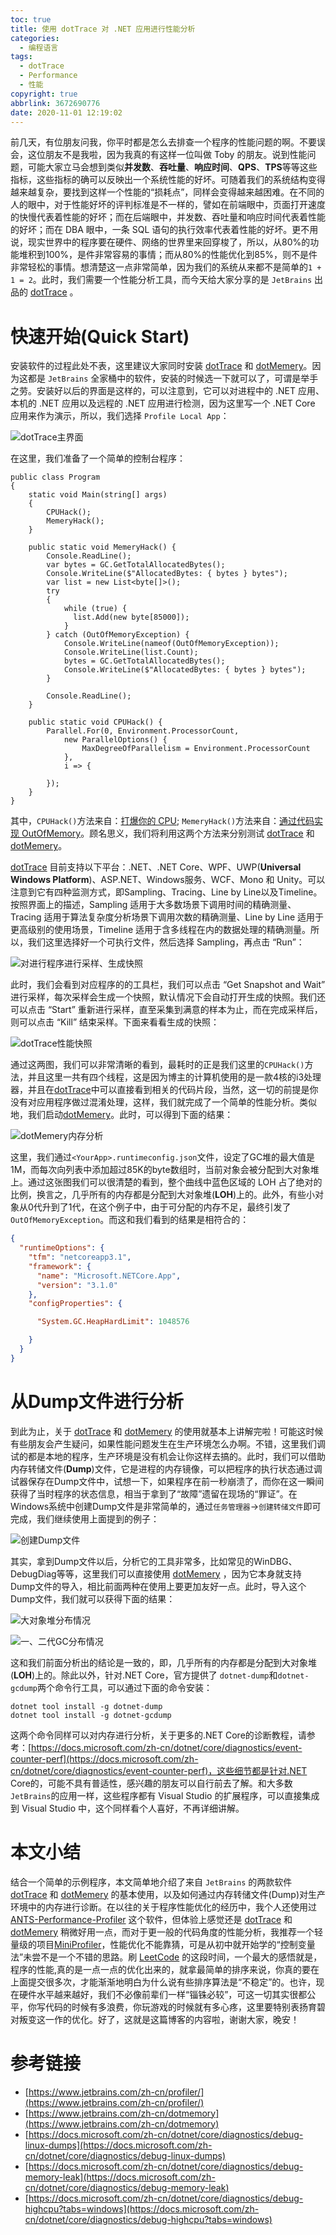 ```yaml
---
toc: true
title: 使用 dotTrace 对 .NET 应用进行性能分析
categories:
  - 编程语言
tags:
  - dotTrace
  - Performance
  - 性能
copyright: true
abbrlink: 3672690776
date: 2020-11-01 12:19:02
---
```

前几天，有位朋友问我，你平时都是怎么去排查一个程序的性能问题的啊。不要误会，这位朋友不是我啦，因为我真的有这样一位叫做 Toby 的朋友。说到性能问题，可能大家立马会想到类似**并发数**、**吞吐量**、**响应时间**、**QPS**、**TPS**等等这些指标，这些指标的确可以反映出一个系统性能的好坏。可随着我们的系统结构变得越来越复杂，要找到这样一个性能的“损耗点”，同样会变得越来越困难。在不同的人的眼中，对于性能好坏的评判标准是不一样的，譬如在前端眼中，页面打开速度的快慢代表着性能的好坏；而在后端眼中，并发数、吞吐量和响应时间代表着性能的好坏；而在 DBA 眼中，一条 SQL 语句的执行效率代表着性能的好坏。更不用说，现实世界中的程序要在硬件、网络的世界里来回穿梭了，所以，从80%的功能堆积到100%，是件非常容易的事情；而从80%的性能优化到85%，则不是件非常轻松的事情。想清楚这一点非常简单，因为我们的系统从来都不是简单的`1 + 1 = 2`。此时，我们需要一个性能分析工具，而今天给大家分享的是 `JetBrains` 出品的 [dotTrace](https://www.jetbrains.com/profiler/) 。

# 快速开始(Quick Start)
安装软件的过程此处不表，这里建议大家同时安装 [dotTrace](https://www.jetbrains.com/profiler/) 和  [dotMemery](https://www.jetbrains.com/dotmemory/)。因为这都是 `JetBrains` 全家桶中的软件，安装的时候选一下就可以了，可谓是举手之劳。安装好以后的界面是这样的，可以注意到，它可以对进程中的 .NET 应用、本机的 .NET 应用以及远程的 .NET 应用进行检测，因为这里写一个 .NET Core 应用来作为演示，所以，我们选择 `Profile Local App`：

![dotTrace主界面](https://i.loli.net/2020/11/01/MJA1avuHhIOSnsZ.png)

在这里，我们准备了一个简单的控制台程序：

```CSharp
public class Program
{
    static void Main(string[] args)
    {
        CPUHack();
        MemeryHack();
    }
        
    public static void MemeryHack() {
        Console.ReadLine();
        var bytes = GC.GetTotalAllocatedBytes();
        Console.WriteLine($"AllocatedBytes: { bytes } bytes");
        var list = new List<byte[]>();
        try
        {
            while (true) {
              list.Add(new byte[85000]);
            }
        } catch (OutOfMemoryException) {
            Console.WriteLine(nameof(OutOfMemoryException));
            Console.WriteLine(list.Count);
            bytes = GC.GetTotalAllocatedBytes();
            Console.WriteLine($"AllocatedBytes: { bytes } bytes");
        }

        Console.ReadLine();
    }

    public static void CPUHack() {
        Parallel.For(0, Environment.ProcessorCount,
            new ParallelOptions() {
                MaxDegreeOfParallelism = Environment.ProcessorCount
            },
            i => {
              
        });
    }
}
```
其中，`CPUHack()`方法来自：[打爆你的 CPU](https://www.cnblogs.com/weihanli/p/implement-full-cpu.html); `MemeryHack()`方法来自：[通过代码实现 OutOfMemory](https://www.cnblogs.com/weihanli/p/implement-out-of-memory.html)。顾名思义，我们将利用这两个方法来分别测试 [dotTrace](https://www.jetbrains.com/profiler/) 和  [dotMemery](https://www.jetbrains.com/dotmemory/)。

[dotTrace](https://www.jetbrains.com/profiler/) 目前支持以下平台：.NET、.NET Core、WPF、UWP(**Universal Windows Platform**)、ASP.NET、Windows服务、WCF、Mono 和 Unity。可以注意到它有四种监测方式，即Sampling、Tracing、Line by Line以及Timeline。按照界面上的描述，Sampling 适用于大多数场景下调用时间的精确测量、Tracing 适用于算法复杂度分析场景下调用次数的精确测量、Line by Line 适用于更高级别的使用场景，Timeline 适用于含多线程在内的数据处理的精确测量。所以，我们这里选择好一个可执行文件，然后选择 Sampling，再点击 “Run”：

![对进行程序进行采样、生成快照](https://i.loli.net/2020/11/01/FSvbD5wlE43CJxd.png)

此时，我们会看到对应程序的的工具栏，我们可以点击 “Get Snapshot and Wait” 进行采样，每次采样会生成一个快照，默认情况下会自动打开生成的快照。我们还可以点击 “Start” 重新进行采样，直至采集到满意的样本为止，而在完成采样后，则可以点击 “Kill” 结束采样。下面来看看生成的快照：

![dotTrace性能快照](https://i.loli.net/2020/11/01/NCO8flxrA7c69mB.png)

通过这两图，我们可以非常清晰的看到，最耗时的正是我们这里的`CPUHack()`方法，并且这里一共有四个线程，这是因为博主的计算机使用的是一款4核的i3处理器，并且在[dotTrace](https://www.jetbrains.com/profiler/)中可以直接看到相关的代码片段，当然，这一切的前提是你没有对应用程序做过混淆处理，这样，我们就完成了一个简单的性能分析。类似地，我们启动[dotMemery](https://www.jetbrains.com/dotmemory/)。此时，可以得到下面的结果：

![dotMemery内存分析](https://i.loli.net/2020/11/01/JMKZajbkWwGPT3v.png)

这里，我们通过`<YourApp>.runtimeconfig.json`文件，设定了GC堆的最大值是1M，而每次向列表中添加超过85K的byte数组时，当前对象会被分配到大对象堆上。通过这张图我们可以很清楚的看到，整个曲线中蓝色区域的 LOH 占了绝对的比例，换言之，几乎所有的内存都是分配到大对象堆(**LOH**)上的。此外，有些小对象从0代升到了1代，在这个例子中，由于可分配的内存不足，最终引发了`OutOfMemoryException`。而这和我们看到的结果是相符合的：
```JSON
{
  "runtimeOptions": {
    "tfm": "netcoreapp3.1",
    "framework": {
      "name": "Microsoft.NETCore.App",
      "version": "3.1.0"
    },
    "configProperties": {

      "System.GC.HeapHardLimit": 1048576

    }
  }
}
```

# 从Dump文件进行分析
到此为止，关于 [dotTrace](https://www.jetbrains.com/profiler/) 和  [dotMemery](https://www.jetbrains.com/dotmemory/) 的使用就基本上讲解完啦！可能这时候有些朋友会产生疑问，如果性能问题发生在生产环境怎么办啊。不错，这里我们调试的都是本地的程序，生产环境是没有机会让你这样去搞的。此时，我们可以借助内存转储文件(**Dump**)文件，它是进程的内存镜像，可以把程序的执行状态通过调试器保存在Dump文件中，试想一下，如果程序在前一秒崩溃了，而你在这一瞬间获得了当时程序的状态信息，相当于拿到了“故障”遗留在现场的“罪证”。在Windows系统中创建Dump文件是非常简单的，通过`任务管理器`->`创建转储文件`即可完成，我们继续使用上面提到的例子：

![创建Dump文件](https://i.loli.net/2020/11/01/fWZ4dGENeUcoOI7.jpg)

其实，拿到Dump文件以后，分析它的工具非常多，比如常见的WinDBG、DebugDiag等等，这里我们可以直接使用 [dotMemery](https://www.jetbrains.com/dotmemory/) ，因为它本身就支持Dump文件的导入，相比前面两种在使用上要更加友好一点。此时，导入这个Dump文件，我们就可以获得下面的结果：

![大对象堆分布情况](https://i.loli.net/2020/11/02/wa7ok2LcGuVh9v1.png)

![一、二代GC分布情况](https://i.loli.net/2020/11/02/upfPZQkhNgTi6nH.png)

这和我们前面分析出的结论是一致的，即，几乎所有的内存都是分配到大对象堆(**LOH**)上的。除此以外，针对.NET Core，官方提供了
`dotnet-dump`和`dotnet-gcdump`两个命令行工具，可以通过下面的命令安装：
```
dotnet tool install -g dotnet-dump
dotnet tool install -g dotnet-gcdump
```
这两个命令同样可以对内存进行分析，关于更多的.NET Core的诊断教程，请参考：[https://docs.microsoft.com/zh-cn/dotnet/core/diagnostics/event-counter-perf](https://docs.microsoft.com/zh-cn/dotnet/core/diagnostics/event-counter-perf)，这些细节都是针对.NET Core的，可能不具有普适性，感兴趣的朋友可以自行前去了解。和大多数`JetBrains`的应用一样，这些程序都有 Visual Studio 的扩展程序，可以直接集成到 Visual Studio 中，这个同样看个人喜好，不再详细讲解。

# 本文小结
结合一个简单的示例程序，本文简单地介绍了来自 `JetBrains` 的两款软件 [dotTrace](https://www.jetbrains.com/profiler/) 和  [dotMemery](https://www.jetbrains.com/dotmemory/) 的基本使用，以及如何通过内存转储文件(Dump)对生产环境中的内存进行诊断。在以往的关于程序性能优化的经历中，我个人还使用过 [ANTS-Performance-Profiler](https://www.red-gate.com/products/dotnet-development/ants-performance-profiler/)  这个软件，但体验上感觉还是 [dotTrace](https://www.jetbrains.com/profiler/) 和  [dotMemery](https://www.jetbrains.com/dotmemory/) 稍微好用一点，而对于更一般的代码角度的性能分析，我推荐一个轻量级的项目[MiniProfiler](https://miniprofiler.com/)，性能优化不能靠猜，可是从初中就开始学的“控制变量法”未尝不是一个不错的思路。刷 [LeetCode](https://leetcode-cn.com/u/qinyuanpei/) 的这段时间，一个最大的感悟就是，程序的性能,真的是一点一点的优化出来的，就拿最简单的排序来说，你真的要在上面提交很多次，才能渐渐地明白为什么说有些排序算法是“不稳定”的。也许，现在硬件水平越来越好，我们不必像前辈们一样“锱铢必较”，可这一切其实很都公平，你写代码的时候有多浪费，你玩游戏的时候就有多心疼，这里要特别表扬育碧对叛变这一作的优化。好了，这就是这篇博客的内容啦，谢谢大家，晚安！

# 参考链接
* [https://www.jetbrains.com/zh-cn/profiler/](https://www.jetbrains.com/zh-cn/profiler/)
* [https://www.jetbrains.com/zh-cn/dotmemory](https://www.jetbrains.com/zh-cn/dotmemory)
* [https://docs.microsoft.com/zh-cn/dotnet/core/diagnostics/debug-linux-dumps](https://docs.microsoft.com/zh-cn/dotnet/core/diagnostics/debug-linux-dumps)
* [https://docs.microsoft.com/zh-cn/dotnet/core/diagnostics/debug-memory-leak](https://docs.microsoft.com/zh-cn/dotnet/core/diagnostics/debug-memory-leak)
* [https://docs.microsoft.com/zh-cn/dotnet/core/diagnostics/debug-highcpu?tabs=windows](https://docs.microsoft.com/zh-cn/dotnet/core/diagnostics/debug-highcpu?tabs=windows)

